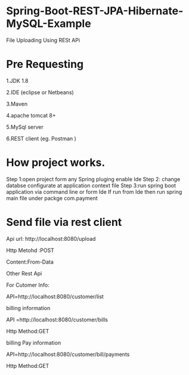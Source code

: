 # Spring-Boot-REST-JPA-Hibernate-MySQL-Example

File Uploading Using RESt APi

# Pre Requesting 
 
1.JDK 1.8

2.IDE (eclipse or Netbeans)

3.Maven 

4.apache tomcat 8+

5.MySql server

6.REST client (eg. Postman )

# How  project works.

Step 1:open project form any Spring pluging enable Ide 
Step 2: change databse configurate at application context file
Step 3:run spring boot application via command line or form Ide
If run from Ide then   run spring main file under packge com.payment


# Send file via rest client 

Api url: http://localhost:8080/upload

Http Metohd :POST

Content:From-Data


Other Rest Api

For Cutomer Info:

API=http://localhost:8080/customer/list

billing information

API =http://localhost:8080/customer/bills

Http Method:GET

billing Pay information

API=http://localhost:8080/customer/bill/payments

Http Method:GET
